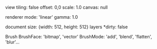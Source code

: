 
view 
  tiling: false
  offset: 0,0
  scale: 1.0
  canvas: null

  renderer
    mode: 'linear'
    gamma: 1.0

  document
    size: {width: 512, height: 512}
    layers
    *dirty: false

Brush
  BrushFace: 'bitmap', 'vector'
  BrushMode: 'add', 'blend', 'flatten', 'blur'...
  

